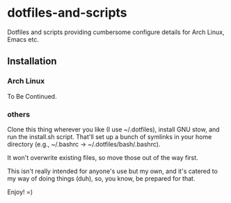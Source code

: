 # dotfiles-and-scripts
Dotfiles and scripts providing cumbersome configure details for Arch Linux, Emacs etc. 

## Installation
### Arch Linux
To Be Continued.
### others
Clone this thing wherever you like (I use ~/.dotfiles), install GNU stow, and run the install.sh script. That'll set up a bunch of symlinks in your home directory (e.g., ~/.bashrc → ~/.dotfiles/bash/.bashrc).

It won't overwrite existing files, so move those out of the way first.

This isn't really intended for anyone's use but my own, and it's catered to my way of doing things (duh), so, you know, be prepared for that.

Enjoy! =)